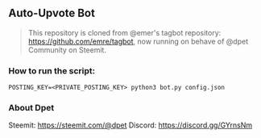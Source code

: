 ## Auto-Upvote Bot 
> This repository is cloned from @emer's tagbot repository: https://github.com/emre/tagbot, now running on behave of @dpet Community on Steemit.

### How to run the script:
```
POSTING_KEY=<PRIVATE_POSTING_KEY> python3 bot.py config.json
```

### About Dpet
Steemit: https://steemit.com/@dpet
Discord: https://discord.gg/GYrnsNm
